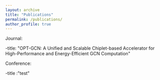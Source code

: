 ```yaml
---
layout: archive
title: "Publications"
permalink: /publications/
author_profile: true
---
```


Journal:

  -title: "OPT-GCN: A Unified and Scalable Chiplet-based Accelerator for High-Performance and Energy-Efficient GCN Computation"

Conference:

  -title :"test"
